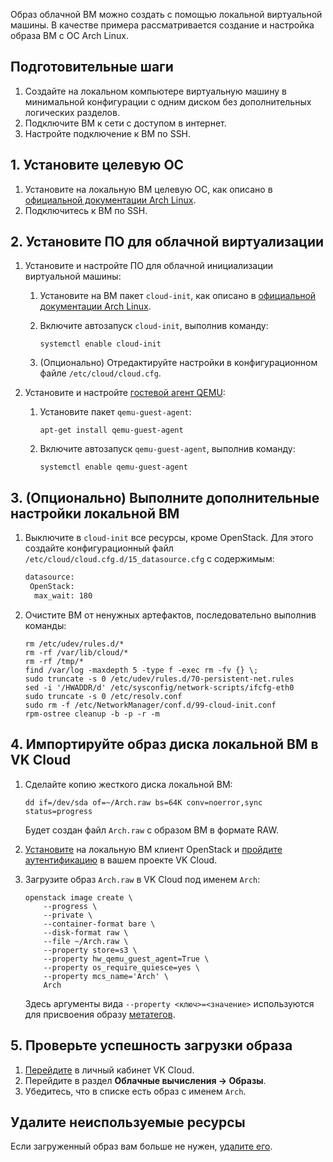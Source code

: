 Образ облачной ВМ можно создать с помощью локальной виртуальной машины. В качестве примера рассматривается создание и настройка образа ВМ с ОС Arch Linux.

## Подготовительные шаги

1. Создайте на локальном компьютере виртуальную машину в минимальной конфигурации с одним диском без дополнительных логических разделов.
1. Подключите ВМ к сети с доступом в интернет.
1. Настройте подключение к ВМ по SSH.

## 1. Установите целевую ОС

1. Установите на локальную ВМ целевую ОС, как описано в [официальной документации Arch Linux](https://wiki.archlinux.org/title/Installation_guide_(Русский)).
1. Подключитесь к ВМ по SSH.

## 2. Установите ПО для облачной виртуализации

1. Установите и настройте ПО для облачной инициализации виртуальной машины:

   1. Установите на ВМ пакет `cloud-init`, как описано в [официальной документации Arch Linux](https://wiki.archlinux.org/title/Cloud-init).
   1. Включите автозапуск `cloud-init`, выполнив команду:

      ```console
      systemctl enable cloud-init
      ```
   1. (Опционально) Отредактируйте настройки в конфигурационном файле `/etc/cloud/cloud.cfg`.

1. Установите и настройте [гостевой агент QEMU](https://qemu-project.gitlab.io/qemu/about/index.html):

   1. Установите пакет `qemu-guest-agent`:

      ```console
      apt-get install qemu-guest-agent
      ```

   1. Включите автозапуск ` qemu-guest-agent `, выполнив команду:

      ```console
      systemctl enable qemu-guest-agent
      ```

## 3. (Опционально) Выполните дополнительные настройки локальной ВМ

1. Выключите в `cloud-init` все ресурсы, кроме OpenStack. Для этого создайте конфигурационный файл `/etc/cloud/cloud.cfg.d/15_datasource.cfg` с содержимым:

    ```txt
    datasource:
     OpenStack:
      max_wait: 180
    ```
1. Очистите ВМ от ненужных артефактов, последовательно выполнив команды:

    ```console
    rm /etc/udev/rules.d/*
    rm -rf /var/lib/cloud/*
    rm -rf /tmp/*
    find /var/log -maxdepth 5 -type f -exec rm -fv {} \;
    sudo truncate -s 0 /etc/udev/rules.d/70-persistent-net.rules
    sed -i '/HWADDR/d' /etc/sysconfig/network-scripts/ifcfg-eth0
    sudo truncate -s 0 /etc/resolv.conf
    sudo rm -f /etc/NetworkManager/conf.d/99-cloud-init.conf
    rpm-ostree cleanup -b -p -r -m
    ```

## 4. Импортируйте образ диска локальной ВМ в VK Cloud

1. Сделайте копию жесткого диска локальной ВМ:

    ```console
    dd if=/dev/sda of=~/Arch.raw bs=64K conv=noerror,sync status=progress
    ```

    Будет создан файл `Arch.raw` с образом ВМ в формате RAW.

1. [Установите](/ru/tools-for-using-services/cli/openstack-cli#1_ustanovite_klient_openstack) на локальную ВМ клиент OpenStack и [пройдите аутентификацию](/ru/tools-for-using-services/cli/openstack-cli#3_proydite_autentifikaciyu) в вашем проекте VK Cloud.
1. Загрузите образ `Arch.raw` в VK Cloud под именем `Arch`:

    ```console
    openstack image create \
        --progress \
        --private \
        --container-format bare \
        --disk-format raw \
        --file ~/Arch.raw \
        --property store=s3 \
        --property hw_qemu_guest_agent=True \
        --property os_require_quiesce=yes \
        --property mcs_name='Arch' \
        Arch
    ```

    Здесь аргументы вида `--property <ключ>=<значение>` используются для присвоения образу [метатегов](/ru/computing/iaas/service-management/images/image-metadata).

## 5. Проверьте успешность загрузки образа

1. [Перейдите](https://msk.cloud.vk.com/app/) в личный кабинет VK Cloud.
1. Перейдите в раздел **Облачные вычисления → Образы**.
1. Убедитесь, что в списке есть образ с именем `Arch`.

## Удалите неиспользуемые ресурсы

Если загруженный образ вам больше не нужен, [удалите его](/ru/computing/iaas/service-management/images/images-manage#udalenie_obraza).
